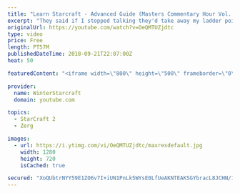 ```yaml
---
title: "Learn Starcraft - Advanced Guide (Masters Commentary Hour Vol. 1)"
excerpt: "They said if I stopped talking they'd take away my ladder points. Next one I upload will have more terran/toss blame RNGesus."
originalUrl: https://youtube.com/watch?v=OeQMTUZjdtc
type: video
price: Free
length: PT57M
publishedDateTime: 2018-09-21T22:07:00Z
heat: 50

featuredContent: "<iframe width=\"800\" height=\"500\" frameborder=\"0\" src=\"https://www.youtube.com/embed/OeQMTUZjdtc\" allow=\"accelerometer; autoplay; encrypted-media; gyroscope; picture-in-picture\" allowfullscreen></iframe>"

provider:
  name: WinterStarcraft
  domain: youtube.com

topics:
  - StarCraft 2
  - Zerg

images:
  - url: https://i.ytimg.com/vi/OeQMTUZjdtc/maxresdefault.jpg
    width: 1280
    height: 720
    isCached: true

secured: "XoQUbtrNYY59E1ZO6v7I+iUN1PnLk5WYsE0LfUeAKNTEAKSGYbracL8JCHN/1ZKdJ+TGywd/Vu6SQ0nz0X3vmfU2ELmHwedf6JQnROGYxOXOfo7ZTI/2+/sQEm1VssIV5YZWk+9bGc7ItR8j4uwk2Ydw0+avQShzqOPz6fnER6YwgZg/4i8geoiaBfOaagYXRVT8tHzpLxZflij3dxOeyeTnZMi16B5Iinp0WsJ4A4KdB208hbqonz7Fvq490VFzJtwMq177jrmSAlvhzwYDPIpTlCZe6DQJpH8WLgbllyM2mjDmKJKUEtLHA3jjA8FoBpoe713z6Ij9tVgWybBBeRpfvXgZerPMYHutEKI/PsSLNWSevB3Vxho++OB/SSGFGVsWB9Vfug/Dwe42pQkwpl3KIN4mVUsQwCEgkj7pdYI=;V8MZTZFZfds5jzJQ/y0/dA=="
---
```


